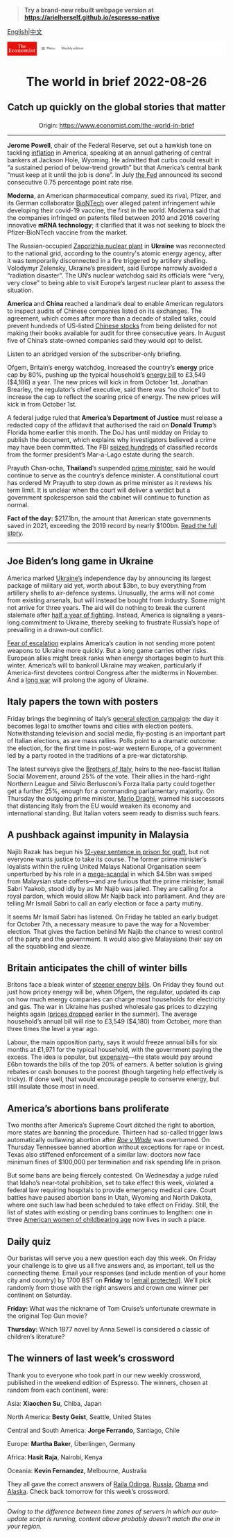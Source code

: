 > **Try a brand-new rebuilt webpage version at https://arielherself.github.io/espresso-native**

[English](https://github.com/arielherself/espresso/blob/main/README.md)|[中文](https://github-com.translate.goog/arielherself/espresso/blob/main/README.md?_x_tr_sl=en&_x_tr_tl=zh-CN&_x_tr_hl=zh-CN&_x_tr_pto=wapp)



![The Economist](menubar.png)

# <p align="center">The world in brief 2022-08-26</p>

## <p align="center">Catch up quickly on the global stories that matter</p>

<p align="center">Origin: <a href="https://www.economist.com/the-world-in-brief">https://www.economist.com/the-world-in-brief</a><hr>

<strong>Jerome Powell</strong>, chair of the Federal Reserve, set out a hawkish tone on tackling [inflation](https://www.economist.com/finance-and-economics/2022/08/05/for-a-change-american-inflation-is-lower-than-expected) in America, speaking at an annual gathering of central bankers at Jackson Hole, Wyoming. He admitted that curbs could result in “a sustained period of below-trend growth” but that America’s central bank “must keep at it until the job is done”. In July [the Fed](https://www.economist.com/graphic-detail/2022/07/27/the-fed-is-no-longer-taking-baby-steps-to-rein-in-inflation) announced its second consecutive 0.75 percentage point rate rise.

<strong>Moderna</strong>, an American pharmaceutical company, sued its rival, Pfizer, and its German collaborator [BioNTech](https://www.economist.com/business/2022/08/10/after-a-covid-fuelled-adrenaline-rush-biotech-is-crashing) over alleged patent infringement while developing their covid-19 vaccine, the first in the world. Moderna said that the companies infringed on patents filed between 2010 and 2016 covering innovative <strong>mRNA technology</strong>; it clarified that it was not seeking to block the Pfizer-BioNTech vaccine from the market.

The Russian-occupied [Zaporizhia nuclear plant](https://www.economist.com/the-economist-explains/2022/08/19/what-is-at-stake-at-ukraines-zaporizhia-nuclear-plant) in <strong>Ukraine</strong> was reconnected to the national grid, according to the country&#x27;s atomic energy agency, after it was temporarily disconnected in a fire triggered by artillery shelling. Volodymyr Zelensky, Ukraine’s president, said Europe narrowly avoided a “radiation disaster”. The UN’s nuclear watchdog said its officials were “very, very close” to being able to visit Europe’s largest nuclear plant to assess the situation.

<strong>America </strong>and <strong>China </strong>reached a landmark deal to enable American regulators to inspect audits of Chinese companies listed on its exchanges. The agreement, which comes after more than a decade of stalled talks, could prevent hundreds of US-listed [Chinese stocks](https://www.economist.com/graphic-detail/2020/07/22/chinas-newest-technology-stock-exchange-is-thriving-despite-the-pandemic) from being delisted for not making their books available for audit for three consecutive years. In August five of China’s state-owned companies said they would opt to delist.

Listen to an abridged version of the subscriber-only briefing.

Ofgem, Britain’s energy watchdog, increased the country’s <strong>energy</strong> price cap by 80%, pushing up the typical household’s [energy bill](https://www.economist.com/britain/2022/08/26/energy-bills-in-britain-are-soaring) to £3,549 ($4,186) a year. The new prices will kick in from October 1st. Jonathan Brearley, the regulator’s chief executive, said there was “no choice” but to increase the cap to reflect the soaring price of energy. The new prices will kick in from October 1st.

A federal judge ruled that <strong>America’s Department of Justice</strong> must release a redacted copy of the affidavit that authorised the raid on <strong>Donald Trump</strong>’s Florida home earlier this month. The DoJ has until midday on Friday to publish the document, which explains why investigators believed a crime may have been committed. The FBI [seized hundreds](https://www.economist.com/united-states/2022/08/10/the-raid-on-mar-a-lago-could-shake-americas-foundations) of classified records from the former president’s Mar-a-Lago estate during the search.

Prayuth Chan-ocha, <strong>Thailand</strong>’s suspended [prime minister](https://www.economist.com/asia/2022/06/16/thailands-military-ruler-is-on-the-back-foot), said he would continue to serve as the country’s defence minister. A constitutional court has ordered Mr Prayuth to step down as prime minister as it reviews his term limit. It is unclear when the court will deliver a verdict but a government spokesperson said the cabinet will continue to function as normal.

<strong>Fact of the day: </strong>$217.1bn, the amount that American state governments saved in 2021, exceeding the 2019 record by nearly $100bn. [Read the full story](https://www.economist.com/united-states/2022/08/25/states-have-historic-amounts-of-leftover-cash).

----------

## Joe Biden’s long game in Ukraine

America marked [Ukraine’s](https://www.economist.com/europe/2022/08/14/a-ukrainian-counter-offensive-in-kherson-faces-steep-odds) independence day by announcing its largest package of military aid yet, worth about $3bn, to buy everything from artillery shells to air-defence systems. Unusually, the arms will not come from existing arsenals, but will instead be bought from industry. Some might not arrive for three years. The aid will do nothing to break the current stalemate after [half a year of fighting](https://www.economist.com/interactive/europe/2022/08/24/six-months-of-war-in-ukraine). Instead, America is signalling a years-long commitment to Ukraine, thereby seeking to frustrate Russia’s hope of prevailing in a drawn-out conflict.

[Fear of escalation](https://www.economist.com/europe/2022/08/02/what-would-push-the-west-and-russia-to-nuclear-war) explains America’s caution in not sending more potent weapons to Ukraine more quickly. But a long game carries other risks. European allies might break ranks when energy shortages begin to hurt this winter. America’s will to bankroll Ukraine may weaken, particularly if America-first devotees control Congress after the midterms in November. And a [long war](https://www.economist.com/briefing/2022/06/30/does-a-protracted-conflict-favour-russia-or-ukraine) will prolong the agony of Ukraine. 

## Italy papers the town with posters

Friday brings the beginning of Italy’s [general election campaign](https://www.economist.com/europe/2022/07/28/italys-next-government-may-be-more-nationalist-than-europe-likes): the day it becomes legal to smother towns and cities with election posters. Notwithstanding television and social media, fly-posting is an important part of Italian elections, as are mass rallies. Polls point to a dramatic outcome: the election, for the first time in post-war western Europe, of a government led by a party rooted in the traditions of a pre-war dictatorship. 

The latest surveys give the [Brothers of Italy](https://www.economist.com/europe/2022/08/11/can-anything-stop-italys-radical-right), heirs to the neo-fascist Italian Social Movement, around 25% of the vote. Their allies in the hard-right Northern League and Silvio Berlusconi’s Forza Italia party could together get a further 25%, enough for a commanding parliamentary majority. On Thursday the outgoing prime minister, [Mario Draghi](https://www.economist.com/europe/2022/07/21/mario-draghi-italys-reformist-prime-minister-resigns), warned his successors that distancing Italy from the EU would weaken its economy and international standing. But Italian voters seem ready to dismiss such fears.

## A pushback against impunity in Malaysia

Najib Razak has begun his [12-year sentence in prison for graft](https://www.economist.com/leaders/2022/08/25/a-brazen-kleptocrat-has-gone-to-jail-in-malaysia-he-must-stay-there), but not everyone wants justice to take its course. The former prime minister’s loyalists within the ruling United Malays National Organisation seem unperturbed by his role in a [mega-scandal](https://www.economist.com/asia/2022/08/23/malaysias-disgraced-former-prime-minister-is-going-to-prison) in which $4.5bn was swiped from Malaysian state coffers—and are furious that the prime minister, Ismail Sabri Yaakob, stood idly by as Mr Najib was jailed. They are calling for a royal pardon, which would allow Mr Najib back into parliament. And they are telling Mr Ismail Sabri to call an early election or face a party mutiny.

It seems Mr Ismail Sabri has listened. On Friday he tabled an early budget for October 7th, a necessary measure to pave the way for a November election. That gives the faction behind Mr Najib the chance to wrest control of the party and the government. It would also give Malaysians their say on all the squabbling and sleaze.

## Britain anticipates the chill of winter bills

Britons face a bleak winter of [steeper energy bills](https://www.economist.com/britain/2022/08/26/energy-bills-in-britain-are-soaring). On Friday they found out just how pricey energy will be, when Ofgem, the regulator, updated its cap on how much energy companies can charge most households for electricity and gas. The war in Ukraine has pushed wholesale gas prices to dizzying heights again ([prices dropped](https://www.economist.com/britain/2022/05/19/wholesale-gas-prices-in-britain-have-collapsed) earlier in the summer). The average household’s annual bill will rise to £3,549 ($4,180) from October, more than three times the level a year ago.

Labour, the main opposition party, says it would freeze annual bills for six months at £1,971 for the typical household, with the government paying the excess. The idea is popular, but [expensive](https://www.economist.com/britain/2022/08/18/why-labours-silly-energy-policy-is-smart-politics)—the state would pay around £6bn towards the bills of the top 20% of earners. A better solution is giving rebates or cash bonuses to the poorest (though targeting help effectively is tricky). If done well, that would encourage people to conserve energy, but still insulate those most in need.

## America’s abortions bans proliferate

Two months after America’s Supreme Court ditched the right to abortion, more states are banning the procedure. Thirteen had so-called trigger laws automatically outlawing abortion after [<em>Roe v Wade</em>](https://www.economist.com/leaders/2022/06/24/the-supreme-courts-rejection-of-roe-will-hurt-the-poorest-most) was overturned. On Thursday Tennessee banned abortion without exceptions for rape or incest. Texas also stiffened enforcement of a similar law: doctors now face minimum fines of $100,000 per termination and risk spending life in prison.

But some bans are being fiercely contested. On Wednesday a judge ruled that Idaho’s near-total prohibition, set to take effect this week, violated a federal law requiring hospitals to provide emergency medical care. Court battles have paused abortion bans in Utah, Wyoming and North Dakota, where one such law had been scheduled to take effect on Friday. Still, the list of states with existing or pending bans continues to lengthen: one in three [American women of childbearing age](https://www.economist.com/united-states/2022/07/19/americas-already-dreadful-maternal-mortality-rate-looks-set-to-rise) now lives in such a place. 

## Daily quiz

Our baristas will serve you a new question each day this week. On Friday your challenge is to give us all five answers and, as important, tell us the connecting theme. Email your responses (and include mention of your home city and country) by 1700 BST on <strong>Friday</strong> to [<span class="__cf_email__" data-cfemail="603115091a251310120513130f2005030f0e0f0d0913144e030f0d">[email&#160;protected]</span>](https://mail.google.com/mail/?view=cm&amp;fs=1&amp;tf=1&amp;to=QuizEspresso@economist.com). We’ll pick randomly from those with the right answers and crown one winner per continent on Saturday. 

<strong>Friday:</strong> What was the nickname of Tom Cruise’s unfortunate crewmate in the original Top Gun movie?

<strong>Thursday:</strong> Which 1877 novel by Anna Sewell is considered a classic of children’s literature?

## ​​​​​​​The winners of last week’s crossword

Thank you to everyone who took part in our new weekly crossword, published in the weekend edition of Espresso. The winners, chosen at random from each continent, were: 

Asia: <strong>Xiaochen Su</strong>, Chiba, Japan

North America:<strong> Besty Geist</strong>, Seattle, United States

Central and South America: <strong>Jorge Ferrando</strong>, Santiago, Chile 

Europe: <strong>Martha Baker</strong>, Überlingen, Germany 

Africa: <strong>Hasit Raja</strong>, Nairobi, Kenya 

Oceania: <strong>Kevin Fernandez</strong>, Melbourne, Australia

They all gave the correct answers of [Raila Odinga](https://www.economist.com/middle-east-and-africa/2022/08/18/william-ruto-is-declared-kenyas-next-president), [Russia](https://www.economist.com/the-americas/2022/08/18/a-remote-canadian-province-luxuriates-in-the-global-supply-crunch), [Obama](https://www.economist.com/united-states/2022/08/18/democrats-are-wrong-to-give-up-on-rural-america) and [Alaska](https://www.economist.com/united-states/2022/08/18/a-new-ranked-choice-voting-system-hampers-sarah-palins-hopes). Check back tomorrow for this week’s crossword.

----------

*Owing to the difference between time zones of servers in which our auto-update script is running, content above probably doesn't match the one in your region.*
